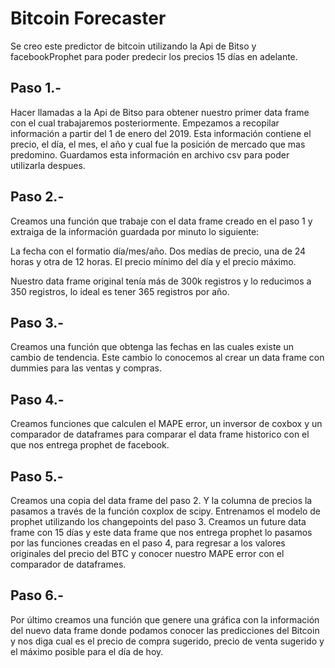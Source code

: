 # Bitcoin Forecaster

Se creo este predictor de bitcoin utilizando la Api de Bitso y facebookProphet para poder predecir los precios 15 días en adelante.

## Paso 1.-
Hacer llamadas a la Api de Bitso para obtener nuestro primer data frame con el cual trabajaremos posteriormente.
Empezamos a recopilar información a partir del 1 de enero del 2019.
Esta información contiene el precio, el día, el mes, el año y cual fue la posición de mercado que mas predomino.
Guardamos esta información en archivo csv para poder utilizarla despues.

## Paso 2.-
Creamos una función que trabaje con el data frame creado en el paso 1 y extraiga de la información guardada por minuto 
lo siguiente:

La fecha con el formatio día/mes/año. 
Dos medías de precio, una de 24 horas y otra de 12 horas. 
El precio mínimo del día y el precio máximo.

Nuestro data frame original tenía más de 300k registros y lo reducimos a 350 registros, lo ideal es tener 365 registros por año.

## Paso 3.-
Creamos una función que obtenga las fechas en las cuales existe un cambio de tendencia. Este cambio lo conocemos al crear 
un data frame con dummies para las ventas y compras.

## Paso 4.-
Creamos funciones que calculen el MAPE error, un inversor de coxbox y un comparador de dataframes para comparar el data frame historico con el que nos entrega prophet de facebook.

## Paso 5.-
Creamos una copia del data frame del paso 2. Y la columna de precios la pasamos a través de la función coxplox de scipy.
Entrenamos el modelo de prophet utilizando los changepoints del paso 3. Creamos un future data frame con 15 días y este data frame que nos entrega prophet lo pasamos por las funciones creadas en el paso 4, para regresar a los valores originales del precio del BTC y conocer nuestro MAPE error con el comparador de dataframes.

## Paso 6.-
Por último creamos una función que genere una gráfica con la información del nuevo data frame donde podamos conocer las predicciones del Bitcoin y nos diga cual es el precio de compra sugerido, precio de venta sugerido y el máximo posible para el día de hoy.
